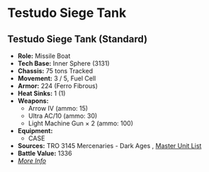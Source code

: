 # Testudo Siege Tank 

## Testudo Siege Tank (Standard) 

- **Role:** Missile Boat 
- **Tech Base:** Inner Sphere (3131) 
- **Chassis:** 75 tons Tracked 
- **Movement:** 3 / 5, Fuel Cell 
- **Armor:** 224 (Ferro Fibrous) 
- **Heat Sinks:** 1 (1) 
- **Weapons:** 
  - Arrow IV (ammo: 15) 
  - Ultra AC/10 (ammo: 30) 
  - Light Machine Gun × 2 (ammo: 100) 
- **Equipment:** 
  - CASE 
- **Sources:** TRO 3145 Mercenaries - Dark Ages , [Master Unit List](http://masterunitlist.info/Unit/Details/6544/testudo-siege-tank-standard) 
- **Battle Value:** 1336 
- [*More Info*](testudo_siege_tank/testudo_siege_tank_standard.md) 

